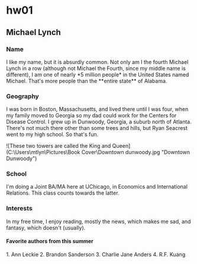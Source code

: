 # hw01

<h2> Michael Lynch </h2>
<h3>Name</h3>
I like my name, but it is absurdly common. Not only am I the fourth Michael Lynch in a row (although not Michael the Fourth, since my middle name is different), I am one of nearly *5 million people* in the United States named Michael. That's more people than the **entire state** of Alabama.

<h3>Geography</h3>
I was born in Boston, Massachusetts, and lived there until I was four, when my family moved to Georgia so my dad could work for the Centers for Disease Control. I grew up in Dunwoody, Georgia, a suburb north of Atlanta. There's not much there other than some trees and hills, but Ryan Seacrest went to my high school. So that's fun. 

![These two towers are called the King and Queen](C:\Users\mtlyn\Pictures\Book Cover\Downtown dunwoody.jpg "Downtown Dunwoody")

<h3>School</h3>
I'm doing a Joint BA/MA here at UChicago, in Economics and International Relations. This class counts towards the latter. 

<h3>Interests</h3>
In my free time, I enjoy reading, mostly the news, which makes me sad, and fantasy, which doesn't (usually). 

<h4>Favorite authors from this summer</h4>
1. Ann Leckie
2. Brandon Sanderson
3. Charlie Jane Anders
4. R.F. Kuang
